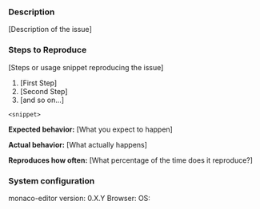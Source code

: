 <!-- Do you have a question? Please ask it on https://stackoverflow.com/questions/tagged/monaco-editor -->

 ### Description

 [Description of the issue]

 ### Steps to Reproduce

 [Steps or usage snippet reproducing the issue]

 1. [First Step]
 2. [Second Step]
 3. [and so on...]

 ```
 <snippet>
 ```

 **Expected behavior:** [What you expect to happen]

 **Actual behavior:** [What actually happens]

 **Reproduces how often:** [What percentage of the time does it reproduce?]

 ### System configuration

 monaco-editor version: 0.X.Y
 Browser:
 OS: